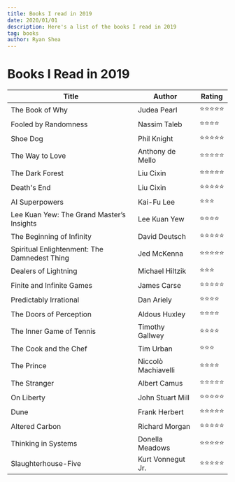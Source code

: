 ```yaml
---
title: Books I read in 2019
date: 2020/01/01
description: Here's a list of the books I read in 2019
tag: books
author: Ryan Shea
---
```


# Books I Read in 2019

| Title       | Author      | Rating      |
| ----------- | ----------- | ----------- |
| The Book of Why | Judea Pearl | ⭐⭐⭐⭐⭐ |
| Fooled by Randomness | Nassim Taleb | ⭐⭐⭐⭐ |
| Shoe Dog | Phil Knight | ⭐⭐⭐⭐⭐ |
| The Way to Love | Anthony de Mello | ⭐⭐⭐⭐⭐ |
| The Dark Forest | Liu Cixin | ⭐⭐⭐⭐⭐ |
| Death's End | Liu Cixin | ⭐⭐⭐⭐⭐ |
| AI Superpowers | Kai-Fu Lee | ⭐⭐⭐ |
| Lee Kuan Yew: The Grand Master’s Insights | Lee Kuan Yew | ⭐⭐⭐⭐ |
| The Beginning of Infinity | David Deutsch | ⭐⭐⭐⭐⭐ |
| Spiritual Enlightenment: The Damnedest Thing | Jed McKenna | ⭐⭐⭐⭐⭐ |
| Dealers of Lightning | Michael Hiltzik | ⭐⭐⭐ |
| Finite and Infinite Games | James Carse | ⭐⭐⭐⭐⭐ |
| Predictably Irrational | Dan Ariely | ⭐⭐⭐⭐ |
| The Doors of Perception | Aldous Huxley | ⭐⭐⭐⭐ |
| The Inner Game of Tennis | Timothy Gallwey | ⭐⭐⭐⭐ |
| The Cook and the Chef | Tim Urban | ⭐⭐⭐ |
| The Prince | Niccolò Machiavelli | ⭐⭐⭐⭐ |
| The Stranger | Albert Camus | ⭐⭐⭐⭐⭐ |
| On Liberty | John Stuart Mill | ⭐⭐⭐⭐⭐ |
| Dune | Frank Herbert | ⭐⭐⭐⭐⭐ |
| Altered Carbon | Richard Morgan | ⭐⭐⭐⭐⭐ |
| Thinking in Systems | Donella Meadows | ⭐⭐⭐⭐⭐ |
| Slaughterhouse-Five | Kurt Vonnegut Jr. | ⭐⭐⭐⭐⭐ |
